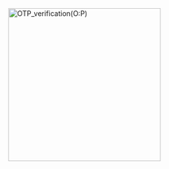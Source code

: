 <img width="307" alt="OTP_verification(O:P)" src="https://github.com/1428akash/OTP_verification/assets/64829175/de6050e8-a9c3-470a-a380-0ac9cfe4cf4a">
